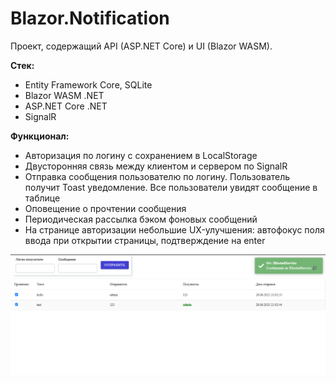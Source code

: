 # Blazor.Notification

Проект, содержащий API (ASP.NET Core) и UI (Blazor WASM).

**Стек:**
- Entity Framework Core, SQLite  
- Blazor WASM .NET  
- ASP.NET Core .NET  
- SignalR

**Функционал:**
- Авторизация по логину с сохранением в LocalStorage  
- Двусторонняя связь между клиентом и сервером по SignalR  
- Отправка сообщения пользователю по логину. Пользователь получит Toast уведомление. Все пользователи увидят сообщение в таблице  
- Оповещение о прочтении сообщения  
- Периодическая рассылка бэком фоновых сообщений
- На странице авторизации небольшие UX-улучшения: автофокус поля ввода при открытии страницы, подтверждение на enter

![screenshot](images/screen-demo.png)